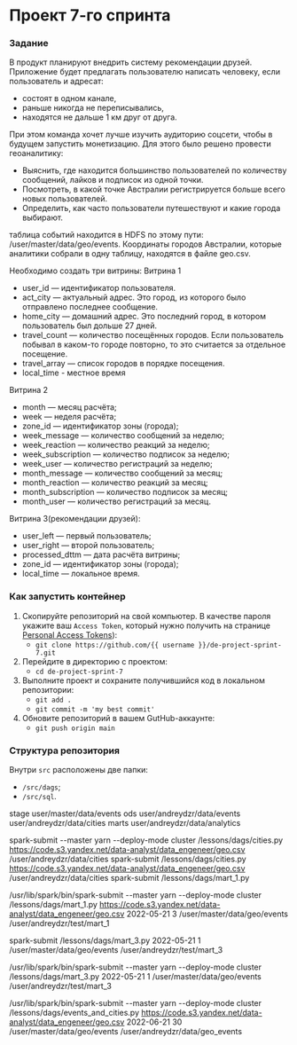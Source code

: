 # Проект 7-го спринта
### Задание
В продукт планируют внедрить систему рекомендации друзей. Приложение будет предлагать пользователю написать человеку, если пользователь и адресат:
* состоят в одном канале,
* раньше никогда не переписывались,
* находятся не дальше 1 км друг от друга.

При этом команда хочет лучше изучить аудиторию соцсети, чтобы в будущем запустить монетизацию. Для этого было решено провести геоаналитику:
* Выяснить, где находится большинство пользователей по количеству сообщений, лайков и подписок из одной точки.
* Посмотреть, в какой точке Австралии регистрируется больше всего новых пользователей.
* Определить, как часто пользователи путешествуют и какие города выбирают.

таблица событий находится в HDFS по этому пути: /user/master/data/geo/events.
Координаты городов Австралии, которые аналитики собрали в одну таблицу, находятся в файле geo.csv. 

Необходимо создать три витрины:
Витрина 1
* user_id — идентификатор пользователя.
* act_city — актуальный адрес. Это город, из которого было отправлено последнее сообщение.
* home_city — домашний адрес. Это последний город, в котором пользователь был дольше 27 дней.
* travel_count — количество посещённых городов. Если пользователь побывал в каком-то городе повторно, то это считается за отдельное посещение.
* travel_array — список городов в порядке посещения.
* local_time - местное время

Витрина 2
* month — месяц расчёта;
* week — неделя расчёта;
* zone_id — идентификатор зоны (города);
* week_message — количество сообщений за неделю;
* week_reaction — количество реакций за неделю;
* week_subscription — количество подписок за неделю;
* week_user — количество регистраций за неделю;
* month_message — количество сообщений за месяц;
* month_reaction — количество реакций за месяц;
* month_subscription — количество подписок за месяц;
* month_user — количество регистраций за месяц.

Витрина 3(рекомендации друзей):
* user_left — первый пользователь;
* user_right — второй пользователь;
* processed_dttm — дата расчёта витрины;
* zone_id — идентификатор зоны (города);
* local_time — локальное время.

### Как запустить контейнер

1. Скопируйте репозиторий на свой компьютер. В качестве пароля укажите ваш `Access Token`, который нужно получить на странице [Personal Access Tokens](https://github.com/settings/tokens)):
	* `git clone https://github.com/{{ username }}/de-project-sprint-7.git`
2. Перейдите в директорию с проектом: 
	* `cd de-project-sprint-7`
3. Выполните проект и сохраните получившийся код в локальном репозитории:
	* `git add .`
	* `git commit -m 'my best commit'`
4. Обновите репозиторий в вашем GutHub-аккаунте:
	* `git push origin main`

### Структура репозитория

Внутри `src` расположены две папки:
- `/src/dags`;
- `/src/sql`.





stage
user/master/data/events
ods
user/andreydzr/data/events
user/andreydzr/data/cities
marts
user/andreydzr/data/analytics

spark-submit --master yarn --deploy-mode cluster /lessons/dags/cities.py https://code.s3.yandex.net/data-analyst/data_engeneer/geo.csv /user/andreydzr/data/cities
spark-submit /lessons/dags/cities.py https://code.s3.yandex.net/data-analyst/data_engeneer/geo.csv /user/andreydzr/data/cities
spark-submit /lessons/dags/mart_1.py

/usr/lib/spark/bin/spark-submit --master yarn --deploy-mode cluster /lessons/dags/mart_1.py https://code.s3.yandex.net/data-analyst/data_engeneer/geo.csv 2022-05-21 3 /user/master/data/geo/events /user/andreydzr/test/mart_1

spark-submit /lessons/dags/mart_3.py 2022-05-21 1 /user/master/data/geo/events /user/andreydzr/test/mart_3

/usr/lib/spark/bin/spark-submit --master yarn --deploy-mode cluster /lessons/dags/mart_3.py 2022-05-21 1 /user/master/data/geo/events /user/andreydzr/test/mart_3


/usr/lib/spark/bin/spark-submit --master yarn --deploy-mode cluster /lessons/dags/events_and_cities.py https://code.s3.yandex.net/data-analyst/data_engeneer/geo.csv 2022-06-21 30 /user/master/data/geo/events /user/andreydzr/data/geo_events

